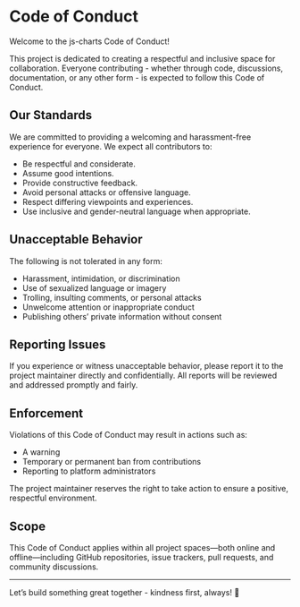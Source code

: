 # Code of Conduct

Welcome to the js-charts Code of Conduct!

This project is dedicated to creating a respectful and inclusive space for collaboration. Everyone contributing - whether through code, discussions, documentation, or any other form - is expected to follow this Code of Conduct.

## Our Standards

We are committed to providing a welcoming and harassment-free experience for everyone. We expect all contributors to:

- Be respectful and considerate.
- Assume good intentions.
- Provide constructive feedback.
- Avoid personal attacks or offensive language.
- Respect differing viewpoints and experiences.
- Use inclusive and gender-neutral language when appropriate.

## Unacceptable Behavior

The following is not tolerated in any form:

- Harassment, intimidation, or discrimination
- Use of sexualized language or imagery
- Trolling, insulting comments, or personal attacks
- Unwelcome attention or inappropriate conduct
- Publishing others’ private information without consent

## Reporting Issues

If you experience or witness unacceptable behavior, please report it to the project maintainer directly and confidentially. All reports will be reviewed and addressed promptly and fairly.

## Enforcement

Violations of this Code of Conduct may result in actions such as:

- A warning
- Temporary or permanent ban from contributions
- Reporting to platform administrators

The project maintainer reserves the right to take action to ensure a positive, respectful environment.

## Scope

This Code of Conduct applies within all project spaces—both online and offline—including GitHub repositories, issue trackers, pull requests, and community discussions.

---
Let’s build something great together - kindness first, always! 💖